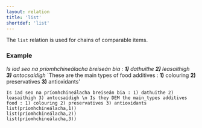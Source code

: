```yaml
---
layout: relation
title: 'list'
shortdef: 'list'
---
```


The `list` relation is used for chains of comparable items.

### Example

_Is iad seo na príomhchineálacha breiseán bia : <b>1)</b> dathuithe <b>2)</b> leasaithigh <b>3)</b> antocsaídigh_ `These are the main types of food additives : <b>1)</b> colouring <b>2)</b> preservatives <b>3)</b> antioxidants' 

~~~ sdparse
Is iad seo na príomhchineálacha breiseán bia : 1) dathuithe 2) leasaithigh 3) antocsaídigh \n Is they DEM the main_types additives food : 1) colouring 2) preservatives 3) antioxidants 
list(príomhchineálacha,1))
list(príomhchineálacha,2))
list(príomhchineálacha,3))
~~~


